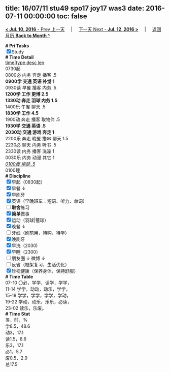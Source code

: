 title: 16/07/11 stu49 spo17 joy17 was3
date: 2016-07-11 00:00:00
toc: false
---
[**< Jul. 10, 2016** - Prev 上一天](/lifelogs/2016/07/d10.html) &nbsp; &nbsp; | &nbsp; &nbsp; [下一天 Next - **Jul. 12, 2016 >**](/lifelogs/2016/07/d12.html) &nbsp; &nbsp; |  &nbsp; &nbsp; [返回月历 **Back to Month ^**](/lifelogs/2016/07/index.html)
<br/><div><b># Pri Tasks</b></div><div><input checked="true" type="checkbox"/>Study</div><div><b># Time Detail</b></div><div><u>time|type desc len</u></div><div>0730起</div><div>0800必 内务 奔走 播客 .5</div><div><b>0900学 交通 英语 补觉 1</b></div><div>0930读 早餐 播客 内务 .5</div><div><b>1200学 工作 更博 2.5</b></div><div><b>1330动 奔走 羽球 内务 1.5</b></div><div>1400乐 午餐 聊天 .5</div><div><b>1830学 工作 4.5</b></div><div>1900动 奔走 播客 取物件 .5</div><div><b>1930学 交通 英语 .5</b></div><div><b>2030动 交通 游戏 奔走 1</b></div><div>2200乐 奔走 晚餐 撸串 聊天 1.5</div><div>2230必 聊天 内务 听书 .5</div><div>2330读 内务 播客 洗澡 1</div><div>0030乐 内务 动漫 其它 1</div><div><u><i>0100废 拖延 .5</i></u></div><div>0100睡</div><div><b># Discipline</b></div><div><input checked="true" type="checkbox"/>早起（0830起）</div><div><input checked="true" type="checkbox"/>早餐 ↓</div><div><input checked="true" type="checkbox"/>早刷牙</div><div><input checked="true" type="checkbox"/>英语（早晚班车：短语、听力、单词）</div><div><input type="checkbox"/><b>取舍</b>练习</div><div><input checked="true" type="checkbox"/><b>简单</b>做事</div><div><input checked="true" type="checkbox"/>运动（羽球|毽球）</div><div><input checked="true" type="checkbox"/>晚餐 ↓</div><div><input type="checkbox"/>牙线（刷前用，待购，待学）</div><div><input checked="true" type="checkbox"/>晚刷牙</div><div><input checked="true" type="checkbox"/>早洗（2030)</div><div><input checked="true" type="checkbox"/>早睡（2300）</div><div><input type="checkbox"/>朋友圈 ↓ 微博 ↓</div><div><input type="checkbox"/>反省（框架复习，生活优化）</div><div><input checked="true" type="checkbox"/>珍视健康（保养身体，保持舒服）</div><div><b># Time Table</b></div><div>07-10 〇必，学学，读学，学学，</div><div>11-14 学学，动动，动乐，学学，</div><div>15-18 学学，学学，学学，学动，</div><div>19-22 学动，动乐，乐乐，必读，</div><div>23-02 读乐，乐废。</div><div><b># Time Stat</b></div><div>类，时，%</div><div>学8.5，48.6</div><div>动3，17.1</div><div>读1.5，8.6</div><div>乐3，17.1</div><div>必1，5.7</div><div>废0.5，2.9</div><div>总17.5</div>